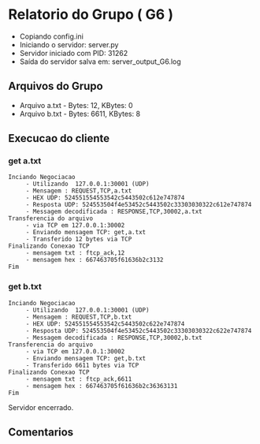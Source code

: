 # Relatorio do Grupo ( G6 )

 - Copiando config.ini
- Iniciando o servidor: server.py
 - Servidor iniciado com PID: 31262
 - Saída do servidor salva em: server_output_G6.log

## Arquivos do Grupo

- Arquivo a.txt - Bytes: 12, KBytes: 0
- Arquivo b.txt - Bytes: 6611, KBytes: 8

## Execucao do cliente

### get a.txt
```
Inciando Negociacao
	 - Utilizando  127.0.0.1:30001 (UDP)
	 - Mensagem : REQUEST,TCP,a.txt
	 - HEX UDP: 524551554553542c5443502c612e747874
	 - Resposta UDP: 524553504f4e53452c5443502c33303030322c612e747874
	 - Messagem decodificada : RESPONSE,TCP,30002,a.txt
Transferencia do arquivo
	 - via TCP em 127.0.0.1:30002
	 - Enviando mensagem TCP: get,a.txt
	 - Transferido 12 bytes via TCP
Finalizando Conexao TCP
	 - mensagem txt : ftcp_ack,12
	 - mensagem hex : 667463705f61636b2c3132
Fim
```
### get b.txt
```
Inciando Negociacao
	 - Utilizando  127.0.0.1:30001 (UDP)
	 - Mensagem : REQUEST,TCP,b.txt
	 - HEX UDP: 524551554553542c5443502c622e747874
	 - Resposta UDP: 524553504f4e53452c5443502c33303030322c622e747874
	 - Messagem decodificada : RESPONSE,TCP,30002,b.txt
Transferencia do arquivo
	 - via TCP em 127.0.0.1:30002
	 - Enviando mensagem TCP: get,b.txt
	 - Transferido 6611 bytes via TCP
Finalizando Conexao TCP
	 - mensagem txt : ftcp_ack,6611
	 - mensagem hex : 667463705f61636b2c36363131
Fim
```
Servidor encerrado.

## Comentarios
